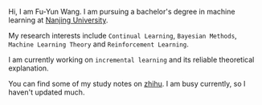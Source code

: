 Hi, I am Fu-Yun Wang. I am pursuing a bachelor's degree in machine learning at [Nanjing University](https://www.nju.edu.cn/EN/). 

My research interests include `Continual Learning`, `Bayesian Methods`, `Machine Learning Theory` and `Reinforcement Learning`. 

I am currently working on `incremental learning` and  its reliable theoretical explanation.

You can find some of my study notes on [zhihu](https://www.zhihu.com/people/tian-cai-68-16). 
I am busy currently, so I haven't updated much.
